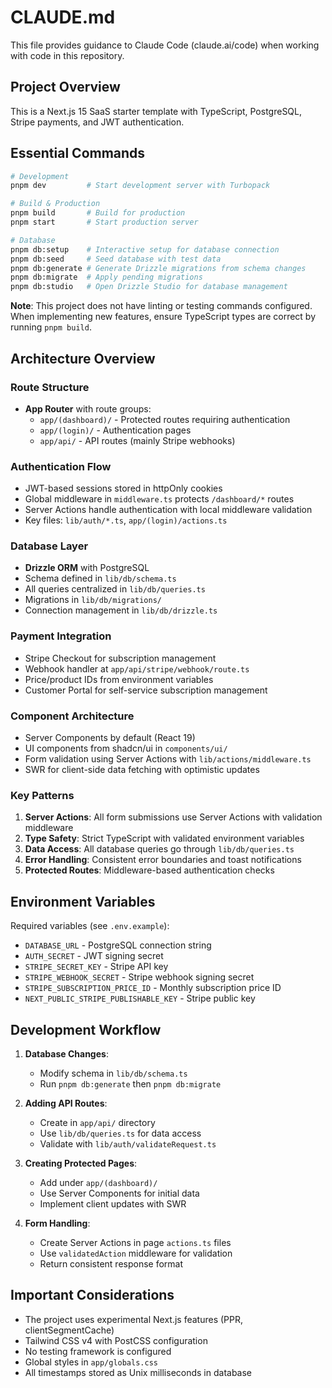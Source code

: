 # CLAUDE.md

This file provides guidance to Claude Code (claude.ai/code) when working with code in this repository.

## Project Overview

This is a Next.js 15 SaaS starter template with TypeScript, PostgreSQL, Stripe payments, and JWT authentication.

## Essential Commands

```bash
# Development
pnpm dev         # Start development server with Turbopack

# Build & Production
pnpm build       # Build for production
pnpm start       # Start production server

# Database
pnpm db:setup    # Interactive setup for database connection
pnpm db:seed     # Seed database with test data
pnpm db:generate # Generate Drizzle migrations from schema changes
pnpm db:migrate  # Apply pending migrations
pnpm db:studio   # Open Drizzle Studio for database management
```

**Note**: This project does not have linting or testing commands configured. When implementing new features, ensure TypeScript types are correct by running `pnpm build`.

## Architecture Overview

### Route Structure
- **App Router** with route groups:
  - `app/(dashboard)/` - Protected routes requiring authentication
  - `app/(login)/` - Authentication pages
  - `app/api/` - API routes (mainly Stripe webhooks)

### Authentication Flow
- JWT-based sessions stored in httpOnly cookies
- Global middleware in `middleware.ts` protects `/dashboard/*` routes
- Server Actions handle authentication with local middleware validation
- Key files: `lib/auth/*.ts`, `app/(login)/actions.ts`

### Database Layer
- **Drizzle ORM** with PostgreSQL
- Schema defined in `lib/db/schema.ts`
- All queries centralized in `lib/db/queries.ts`
- Migrations in `lib/db/migrations/`
- Connection management in `lib/db/drizzle.ts`

### Payment Integration
- Stripe Checkout for subscription management
- Webhook handler at `app/api/stripe/webhook/route.ts`
- Price/product IDs from environment variables
- Customer Portal for self-service subscription management

### Component Architecture
- Server Components by default (React 19)
- UI components from shadcn/ui in `components/ui/`
- Form validation using Server Actions with `lib/actions/middleware.ts`
- SWR for client-side data fetching with optimistic updates

### Key Patterns
1. **Server Actions**: All form submissions use Server Actions with validation middleware
2. **Type Safety**: Strict TypeScript with validated environment variables
3. **Data Access**: All database queries go through `lib/db/queries.ts`
4. **Error Handling**: Consistent error boundaries and toast notifications
5. **Protected Routes**: Middleware-based authentication checks

## Environment Variables

Required variables (see `.env.example`):
- `DATABASE_URL` - PostgreSQL connection string
- `AUTH_SECRET` - JWT signing secret
- `STRIPE_SECRET_KEY` - Stripe API key
- `STRIPE_WEBHOOK_SECRET` - Stripe webhook signing secret
- `STRIPE_SUBSCRIPTION_PRICE_ID` - Monthly subscription price ID
- `NEXT_PUBLIC_STRIPE_PUBLISHABLE_KEY` - Stripe public key

## Development Workflow

1. **Database Changes**: 
   - Modify schema in `lib/db/schema.ts`
   - Run `pnpm db:generate` then `pnpm db:migrate`

2. **Adding API Routes**:
   - Create in `app/api/` directory
   - Use `lib/db/queries.ts` for data access
   - Validate with `lib/auth/validateRequest.ts`

3. **Creating Protected Pages**:
   - Add under `app/(dashboard)/`
   - Use Server Components for initial data
   - Implement client updates with SWR

4. **Form Handling**:
   - Create Server Actions in page `actions.ts` files
   - Use `validatedAction` middleware for validation
   - Return consistent response format

## Important Considerations

- The project uses experimental Next.js features (PPR, clientSegmentCache)
- Tailwind CSS v4 with PostCSS configuration
- No testing framework is configured
- Global styles in `app/globals.css`
- All timestamps stored as Unix milliseconds in database